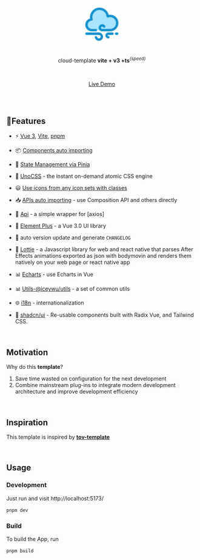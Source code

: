 <p align="center">
  <br>
  <img width="100" src="./public/logo.svg" alt="logo of vue-awesome repository">
  <br>
  <br>
</p>
<p align='center'>
cloud-template <b>vite + v3 +ts</b><sup><em>(speed)</em></sup><br>
</p>

<br>

<p align='center'>
<a href="https://cloud-template.netlify.app/">Live Demo</a>
</p>

<br>

<!-- <p align='center'>
<b>English</b> | <a href="">简体中文</a>
</p> -->

<br>

## 🐳Features

- ⚡️ [Vue 3](https://github.com/vuejs/core), [Vite](https://github.com/vitejs/vite), [pnpm](https://pnpm.io/)

- 📦 [Components auto importing](./src/components)

- 🍍 [State Management via Pinia](https://pinia.vuejs.org/)

- 🎨 [UnoCSS](https://github.com/antfu/unocss) - the instant on-demand atomic CSS engine

- 😃 [Use icons from any icon sets with classes](https://github.com/antfu/unocss/tree/main/packages/preset-icons)

- 📥 [APIs auto importing](https://github.com/antfu/unplugin-auto-import) - use Composition API and others directly

- 🦾 [Api](./src/api) - a simple wrapper for [axios]

- 🎨 [Element Plus](https://element-plus.org/) - a Vue 3.0 UI library
<!-- - 🚀  自动版本更新并生成 `CHANGELOG` -->
- 🚀 auto version update and generate `CHANGELOG`
<!-- Lottie -->
- 🎨 [Lottie](https://github.com/airbnb/lottie-web) - a Javascript library for web and react native that parses After Effects animations exported as json with bodymovin and renders them natively on your web page or react native app
<!-- echarts,vue echarts 封装 -->
- 📊 [Echarts](https://echarts.apache.org/zh/index.html) - use Echarts in Vue

<!-- iceywu/utils -->

- 📊 [Utils-@iceywu/utils](https://github.com/iceywu/utils) - a set of common utils
<!-- i18n -->
- 🌐 [i18n](https://github.com/intlify/vue-i18n-next/tree/master/packages/vue-i18n#readme) - internationalization

- 🎨 [shadcn/ui](https://www.shadcn-vue.com/) - Re-usable components built with Radix Vue, and Tailwind CSS.

<br>

## Motivation

Why do this **template**?

1. Save time wasted on configuration for the next development
2. Combine mainstream plug-ins to integrate modern development architecture and improve development efficiency

<br />

<!-- ## 启发 🐃

该模板受 **[vitesse](https://github.com/antfu/vitesse)** 启发，如果你有 `SSG`
的场景，推荐你使用 **[vitesse](https://github.com/antfu/vitesse)**。 -->

## Inspiration

This template is inspired by **[tov-template](https://github.com/dishait/tov-template)**

<br />

## Usage

### Development

Just run and visit http://localhost:5173/

```bash
pnpm dev
```

### Build

To build the App, run

```bash
pnpm build
```
